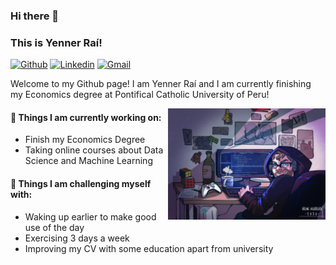 ### Hi there 👋 
### This is Yenner Raí!

[![Github](https://img.shields.io/badge/-Github-000?style=flat&logo=Github&logoColor=white)](https://github.com/yenneraih)
[![Linkedin](https://img.shields.io/badge/-LinkedIn-blue?style=flat&logo=Linkedin&logoColor=white)](https://www.linkedin.com/in/froldanzafra/)
[![Gmail](https://img.shields.io/badge/-Gmail-c14438?style=flat&logo=Gmail&logoColor=white)](mailto:Fernando.Roldan.Zafra@gmail.com)

Welcome to my Github page! I am Yenner Raí and I am currently finishing my Economics degree at Pontifical Catholic University of Peru!  

<img align="right" alt="img" src="https://github.com/FernandoRoldan93/FernandoRoldan93/blob/master/cover_image.jpg" width="50%" height="auto" />


#### 🌱 Things I am currently working on: 
- Finish my Economics Degree  
- Taking online courses about Data Science and Machine Learning 

#### :muscle: Things I am challenging myself with:
- Waking up earlier to make good use of the day
- Exercising 3 days a week
- Improving my CV with some education apart from university






